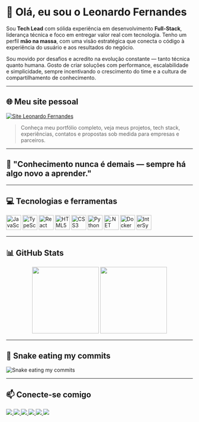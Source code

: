 # 👋 Olá, eu sou o Leonardo Fernandes

Sou **Tech Lead** com sólida experiência em desenvolvimento **Full-Stack**, liderança técnica e foco em entregar valor real com tecnologia. Tenho um perfil **mão na massa**, com uma visão estratégica que conecta o código à experiência do usuário e aos resultados do negócio.

Sou movido por desafios e acredito na evolução constante — tanto técnica quanto humana. Gosto de criar soluções com performance, escalabilidade e simplicidade, sempre incentivando o crescimento do time e a cultura de compartilhamento de conhecimento.

---

## 🌐 Meu site pessoal

<a href="https://leofernandes.com.br" target="_blank">
  <img src="https://img.shields.io/badge/Acessar%20o%20site-000000?style=for-the-badge&logo=Google-Chrome&logoColor=white" alt="Site Leonardo Fernandes" />
</a>

> Conheça meu portfólio completo, veja meus projetos, tech stack, experiências, contatos e propostas sob medida para empresas e parceiros.

---

## 🧠 "Conhecimento nunca é demais — sempre há algo novo a aprender."

---

## 💻 Tecnologias e ferramentas

<p align="left">
  <img src="https://cdn.jsdelivr.net/gh/devicons/devicon/icons/javascript/javascript-original.svg" width="40" alt="JavaScript" />
  <img src="https://cdn.jsdelivr.net/gh/devicons/devicon/icons/typescript/typescript-original.svg" width="40" alt="TypeScript" />
  <img src="https://cdn.jsdelivr.net/gh/devicons/devicon/icons/react/react-original.svg" width="40" alt="React" />
  <img src="https://cdn.jsdelivr.net/gh/devicons/devicon/icons/html5/html5-original.svg" width="40" alt="HTML5" />
  <img src="https://cdn.jsdelivr.net/gh/devicons/devicon/icons/css3/css3-original.svg" width="40" alt="CSS3" />
  <img src="https://cdn.jsdelivr.net/gh/devicons/devicon/icons/python/python-original.svg" width="40" alt="Python" />
  <img src="https://cdn.jsdelivr.net/gh/devicons/devicon/icons/dot-net/dot-net-original.svg" width="40" alt=".NET" />
  <img src="https://cdn.jsdelivr.net/gh/devicons/devicon/icons/docker/docker-original.svg" width="40" alt="Docker" />
  <img src="https://raw.githubusercontent.com/LeoFernandes210798/assets/main/cache-intersystems.png" width="40" alt="InterSystems Cache 2016" />
</p>

---

## 📊 GitHub Stats

<p align="center">
  <img height="180em" src="https://github-readme-stats.vercel.app/api?username=LeoFernandes210798&show_icons=true&theme=dracula&include_all_commits=true&count_private=true&hide_border=true" />
  <img height="180em" src="https://github-readme-stats.vercel.app/api/top-langs/?username=LeoFernandes210798&layout=compact&langs_count=8&theme=dracula&hide_border=true&count_private=true" />
</p>

---

## 🐍 Snake eating my commits

<picture>
  <source media="(prefers-color-scheme: dark)" srcset="https://raw.githubusercontent.com/<SEU_USUARIO>/<SEU_REPO>/output/snake-dark.svg" />
  <source media="(prefers-color-scheme: light)" srcset="https://raw.githubusercontent.com/<SEU_USUARIO>/<SEU_REPO>/output/snake.svg" />
  <img alt="Snake eating my commits" src="https://raw.githubusercontent.com/<SEU_USUARIO>/<SEU_REPO>/output/snake.svg" />
</picture>


---

## 📫 Conecte-se comigo

<p align="left">
  <a href="https://youtube.com/@leonardofernandes" target="_blank">
    <img src="https://img.shields.io/badge/Youtube-%23FF0000.svg?&style=for-the-badge&logo=youtube&logoColor=white" />
  </a>
  <a href="https://instagram.com/seuusuario" target="_blank">
    <img src="https://img.shields.io/badge/Instagram-%23E4405F.svg?&style=for-the-badge&logo=instagram&logoColor=white" />
  </a>
  <a href="https://twitch.tv/seuusuario" target="_blank">
    <img src="https://img.shields.io/badge/Twitch-%239146FF.svg?&style=for-the-badge&logo=twitch&logoColor=white" />
  </a>
  <a href="https://discord.gg/seulink" target="_blank">
    <img src="https://img.shields.io/badge/Discord-%237289DA.svg?&style=for-the-badge&logo=discord&logoColor=white" />
  </a>
  <a href="mailto:leo@email.com.br" target="_blank">
    <img src="https://img.shields.io/badge/Gmail-%2312100E.svg?&style=for-the-badge&logo=gmail&logoColor=white" />
  </a>
  <a href="https://www.linkedin.com/in/leonardofernandes" target="_blank">
    <img src="https://img.shields.io/badge/LinkedIn-%230077B5.svg?&style=for-the-badge&logo=linkedin&logoColor=white" />
  </a>
</p>
